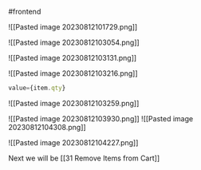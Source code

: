 #frontend 

![[Pasted image 20230812101729.png]]

![[Pasted image 20230812103054.png]]

![[Pasted image 20230812103131.png]]

![[Pasted image 20230812103216.png]]

```js
value={item.qty}
```

![[Pasted image 20230812103259.png]]

 ![[Pasted image 20230812103930.png]]
![[Pasted image 20230812104308.png]]


![[Pasted image 20230812104227.png]]

Next we will be [[31 Remove Items from Cart]]